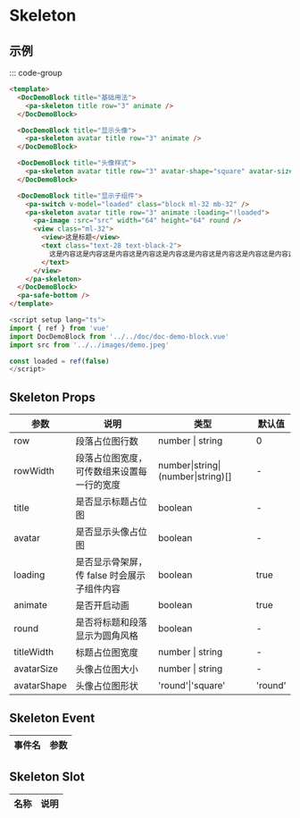 # Skeleton

## 示例

<!--codes start-->

::: code-group

```html [template]
<template>
  <DocDemoBlock title="基础用法">
    <pa-skeleton title row="3" animate />
  </DocDemoBlock>

  <DocDemoBlock title="显示头像">
    <pa-skeleton avatar title row="3" animate />
  </DocDemoBlock>

  <DocDemoBlock title="头像样式">
    <pa-skeleton avatar title row="3" avatar-shape="square" avatar-size="90px" animate />
  </DocDemoBlock>

  <DocDemoBlock title="显示子组件">
    <pa-switch v-model="loaded" class="block ml-32 mb-32" />
    <pa-skeleton avatar title row="3" animate :loading="!loaded">
      <pa-image :src="src" width="64" height="64" round />
      <view class="ml-32">
        <view>这是标题</view>
        <text class="text-28 text-black-2">
          这是内容这是内容这是内容这是内容这是内容这是内容这是内容这是内容这是内容这是内容这是内容这是内容这是内容这是内容这是内容
        </text>
      </view>
    </pa-skeleton>
  </DocDemoBlock>
  <pa-safe-bottom />
</template>
```
```ts [script]
<script setup lang="ts">
import { ref } from 'vue'
import DocDemoBlock from '../../doc/doc-demo-block.vue'
import src from '../../images/demo.jpeg'

const loaded = ref(false)
</script>
```

<!--codes end-->

## Skeleton Props

<!--props start-->

| 参数 | 说明 | 类型 | 默认值 |
| --- | ----- | --- | --- |
| row | 段落占位图行数 | number \| string |  0 |
| rowWidth | 段落占位图宽度，可传数组来设置每一行的宽度 | number\|string\|(number\|string)[] | - |
| title | 是否显示标题占位图 | boolean | - |
| avatar | 是否显示头像占位图 | boolean | - |
| loading | 是否显示骨架屏，传 false 时会展示子组件内容 | boolean |  true |
| animate | 是否开启动画 | boolean |  true |
| round | 是否将标题和段落显示为圆角风格 | boolean | - |
| titleWidth | 标题占位图宽度 | number \| string | - |
| avatarSize | 头像占位图大小 | number \| string | - |
| avatarShape | 头像占位图形状 | 'round'\|'square' |  'round' |

<!--props end-->

## Skeleton Event

<!--event start-->

| 事件名 | 参数 |
| --- | --- |


<!--event end-->

## Skeleton Slot

<!--slot start-->

| 名称 | 说明 |
| --- | --- |


<!--slot end-->


